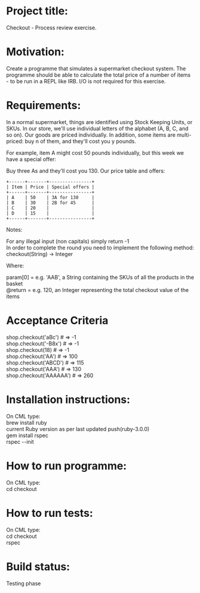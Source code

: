 # Project title: 
Checkout - Process review exercise.

# Motivation:
Create a programme that simulates a supermarket checkout system. The programme should be able to calculate the total price of a number of items - to be run in a REPL like IRB. I/O is not required for this exercise.

# Requirements: 
In a normal supermarket, things are identified using Stock Keeping Units, or SKUs. In our store, we'll use individual letters of the alphabet (A, B, C, and so on). Our goods are priced individually. In addition, some items are multi-priced: buy n of them, and they'll cost you y pounds.

For example, item A might cost 50 pounds individually, but this week we have a special offer:

Buy three As and they'll cost you 130.
Our price table and offers:

    +------+-------+----------------+
    | Item | Price | Special offers |
    +------+-------+----------------+
    | A    | 50    | 3A for 130     |
    | B    | 30    | 2B for 45      |
    | C    | 20    |                |
    | D    | 15    |                |
    +------+-------+----------------+

Notes:<br> 

For any illegal input (non capitals) simply return -1<br> 
In order to complete the round you need to implement the following method: checkout(String) -> Integer<br> 

Where:<br> 

param[0] = e.g. 'AAB', a String containing the SKUs of all the products in the basket<br> 
@return = e.g. 120, an Integer representing the total checkout value of the items<br> 

# Acceptance Criteria
shop.checkout('aBc') # => -1<br> 
shop.checkout('-B8x') # => -1<br> 
shop.checkout(18) # => -1<br> 
shop.checkout('AA') # => 100<br> 
shop.checkout('ABCD') # => 115<br> 
shop.checkout('AAA') # => 130<br> 
shop.checkout('AAAAAA') # => 260<br> 

# Installation instructions:
On CML type:<br> 
brew install ruby<br>
current Ruby version as per last updated push(ruby-3.0.0)<br>
gem install rspec<br>
rspec --init<br>

# How to run programme:
On CML type: <br>
cd checkout <br>

# How to run tests:
On CML type:<br> 
cd checkout <br>
rspec<br>

# Build status:
Testing phase
